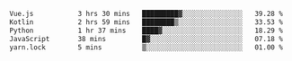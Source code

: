 <!--START_SECTION:waka-->

```txt
Vue.js           3 hrs 30 mins   █████████▓░░░░░░░░░░░░░░░   39.28 %
Kotlin           2 hrs 59 mins   ████████▒░░░░░░░░░░░░░░░░   33.53 %
Python           1 hr 37 mins    ████▓░░░░░░░░░░░░░░░░░░░░   18.29 %
JavaScript       38 mins         █▓░░░░░░░░░░░░░░░░░░░░░░░   07.18 %
yarn.lock        5 mins          ▒░░░░░░░░░░░░░░░░░░░░░░░░   01.00 %
```

<!--END_SECTION:waka-->

